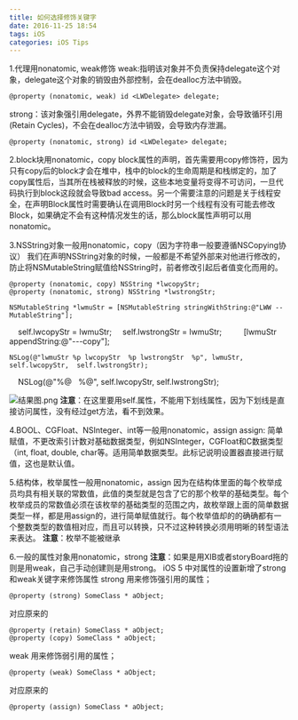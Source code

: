 ```yaml
---
title: 如何选择修饰关键字
date: 2016-11-25 18:54
tags: iOS
categories: iOS Tips
---
```



1.代理用nonatomic, weak修饰
weak:指明该对象并不负责保持delegate这个对象，delegate这个对象的销毁由外部控制，会在dealloc方法中销毁。

    @property (nonatomic, weak) id <LWDelegate> delegate;

strong：该对象强引用delegate，外界不能销毁delegate对象，会导致循环引用(Retain Cycles)，不会在dealloc方法中销毁，会导致内存泄漏。

    @property (nonatomic, strong) id <LWDelegate> delegate;

<!-- more -->
2.block块用nonatomic，copy
block属性的声明，首先需要用copy修饰符，因为只有copy后的block才会在堆中，栈中的block的生命周期是和栈绑定的，加了copy属性后，当其所在栈被释放的时候，这些本地变量将变得不可访问，一旦代码执行到block这段就会导致bad access。另一个需要注意的问题是关于线程安全，在声明Block属性时需要确认在调用Block时另一个线程有没有可能去修改Block，如果确定不会有这种情况发生的话，那么block属性声明可以用nonatomic。

3.NSString对象一般用nonatomic，copy（因为字符串一般要遵循NSCopying协议）
我们在声明NSString对象的时候，一般都是不希望外部来对他进行修改的，防止将NSMutableString赋值给NSString时，前者修改引起后者值变化而用的。

    @property (nonatomic, copy) NSString *lwcopyStr;
    @property (nonatomic, strong) NSString *lwstrongStr;
    
    NSMutableString *lwmuStr = [NSMutableString stringWithString:@"LWW -- MutableString"];

    self.lwcopyStr = lwmuStr;
    self.lwstrongStr = lwmuStr;
    
    [lwmuStr appendString:@"---copy"];

    NSLog(@"lwmuStr %p lwcopyStr  %p lwstrongStr  %p", lwmuStr, self.lwcopyStr,  self.lwstrongStr);
    NSLog(@"%@   %@", self.lwcopyStr, self.lwstrongStr);

![结果图.png](http://upload-images.jianshu.io/upload_images/293993-a907c5711c7921ba.png?imageMogr2/auto-orient/strip%7CimageView2/2/w/1240)
**注意**：在这里要用self.属性，不能用下划线属性，因为下划线是直接访问属性，没有经过get方法，看不到效果。

4.BOOL、CGFloat、NSInteger、int等一般用nonatomic，assign
assign: 简单赋值，不更改索引计数对基础数据类型，例如NSInteger，CGFloat和C数据类型（int, float, double, char等。适用简单数据类型。此标记说明设置器直接进行赋值，这也是默认值。

5.结构体，枚举属性一般用nonatomic，assign
因为在结构体里面的每个枚举成员均具有相关联的常数值，此值的类型就是包含了它的那个枚举的基础类型。每个枚举成员的常数值必须在该枚举的基础类型的范围之内，故枚举跟上面的简单数据类型一样，都是用assign的，进行简单赋值就行。每个枚举值却的的确确都有一个整数类型的数值相对应，而且可以转换，只不过这种转换必须用明晰的转型语法来表达。
**注意**：枚举不能被继承

6.一般的属性对象用nonatomic，strong
**注意**：如果是用XIB或者storyBoard拖的则是用weak，自己手动创建则是用strong。
iOS 5 中对属性的设置新增了strong 和weak关键字来修饰属性
strong 用来修饰强引用的属性；

    @property (strong) SomeClass * aObject;

对应原来的

    @property (retain) SomeClass * aObject; 
    @property (copy) SomeClass * aObject;

weak 用来修饰弱引用的属性；

    @property (weak) SomeClass * aObject;
对应原来的

    @property (assign) SomeClass * aObject;